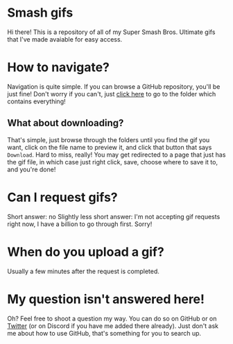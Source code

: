 # Smash gifs
Hi there! This is a repository of all of my Super Smash Bros. Ultimate gifs that I've made avaiable for easy access.

# How to navigate?
Navigation is quite simple. If you can browse a GitHub repository, you'll be just fine! Don't worry if you can't, just [click here](https://github.com/vilijur/gifs/tree/main/Animations) to go to the folder which contains everything!

## What about downloading?
That's simple, just browse through the folders until you find the gif you want, click on the file name to preview it, and click that button that says `Download`. Hard to miss, really! You may get redirected to a page that just has the gif file, in which case just right click, save, choose where to save it to, and you're done!

# Can I request gifs?
Short answer: no
Slightly less short answer: I'm not accepting gif requests right now, I have a billion to go through first. Sorry!

# When do you upload a gif?
Usually a few minutes after the request is completed.

# My question isn't answered here!
Oh? Feel free to shoot a question my way. You can do so on GitHub or on [Twitter](https://twitter.com/vilijur) (or on Discord if you have me added there already). Just don't ask me about how to use GitHub, that's something for you to search up.

